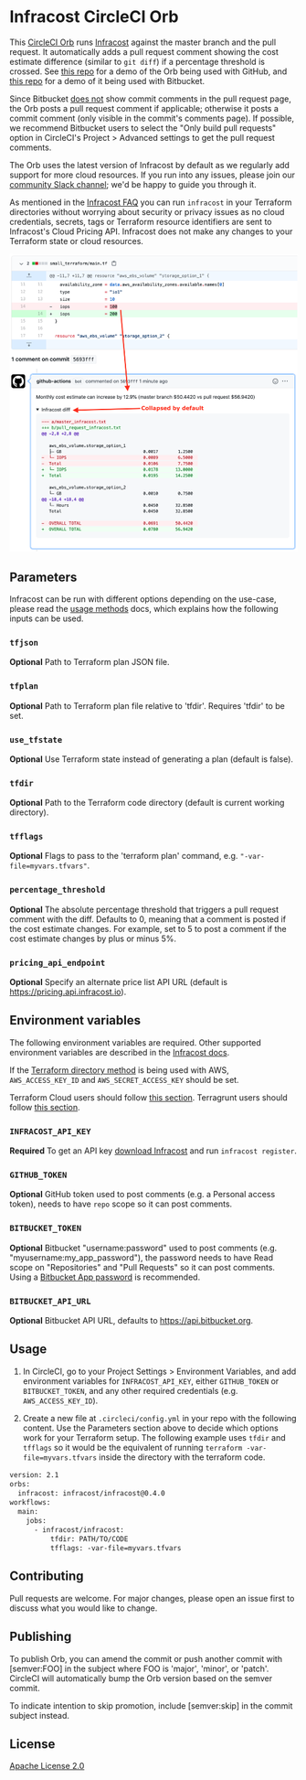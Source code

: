 # Infracost CircleCI Orb

This [CircleCI Orb](https://circleci.com/developer/orbs/orb/infracost/infracost) runs [Infracost](https://infracost.io) against the master branch and the pull request. It automatically adds a pull request comment showing the cost estimate difference (similar to `git diff`) if a percentage threshold is crossed. See [this repo](https://github.com/infracost/circleci-github-demo) for a demo of the Orb being used with GitHub, and [this repo](https://bitbucket.org/infracost/circleci-bitbucket-demo) for a demo of it being used with Bitbucket.

Since Bitbucket [does not](https://community.atlassian.com/t5/Bitbucket-questions/View-all-comments-on-a-pull-request/qaq-p/677092) show commit comments in the pull request page, the Orb posts a pull request comment if applicable; otherwise it posts a commit comment (only visible in the commit's comments page). If possible, we recommend Bitbucket users to select the "Only build pull requests" option in CircleCI's Project > Advanced settings to get the pull request comments.

The Orb uses the latest version of Infracost by default as we regularly add support for more cloud resources. If you run into any issues, please join our [community Slack channel](https://www.infracost.io/community-chat); we'd be happy to guide you through it.

As mentioned in the [Infracost FAQ](https://www.infracost.io/docs/faq) you can run `infracost` in your Terraform directories without worrying about security or privacy issues as no cloud credentials, secrets, tags or Terraform resource identifiers are sent to Infracost's Cloud Pricing API. Infracost does not make any changes to your Terraform state or cloud resources.

<img src="screenshot.png" width=557 alt="Example screenshot" />

## Parameters

Infracost can be run with different options depending on the use-case, please read the [usage methods](https://www.infracost.io/docs/#usage-methods) docs, which explains how the following inputs can be used.

### `tfjson`

**Optional** Path to Terraform plan JSON file.

### `tfplan`

**Optional** Path to Terraform plan file relative to 'tfdir'. Requires 'tfdir' to be set.

### `use_tfstate`

**Optional** Use Terraform state instead of generating a plan (default is false).

### `tfdir`

**Optional** Path to the Terraform code directory (default is current working directory).

### `tfflags`

**Optional** Flags to pass to the 'terraform plan' command, e.g. `"-var-file=myvars.tfvars"`.

### `percentage_threshold`

**Optional** The absolute percentage threshold that triggers a pull request comment with the diff. Defaults to 0, meaning that a comment is posted if the cost estimate changes. For example, set to 5 to post a comment if the cost estimate changes by plus or minus 5%.

### `pricing_api_endpoint`

**Optional** Specify an alternate price list API URL (default is https://pricing.api.infracost.io).

## Environment variables

The following environment variables are required. Other supported environment variables are described in the [Infracost docs](https://www.infracost.io/docs/#environment-variables).

If the [Terraform directory method](https://www.infracost.io/docs/#1-terraform-directory) is being used with AWS, `AWS_ACCESS_KEY_ID` and `AWS_SECRET_ACCESS_KEY` should be set.

Terraform Cloud users should follow [this section](https://www.infracost.io/docs/#terraform-cloud-users). Terragrunt users should follow [this section](https://www.infracost.io/docs/#terragrunt-users).

### `INFRACOST_API_KEY`

**Required** To get an API key [download Infracost](https://www.infracost.io/docs/#installation) and run `infracost register`.

### `GITHUB_TOKEN`

**Optional** GitHub token used to post comments (e.g. a Personal access token), needs to have `repo` scope so it can post comments.

### `BITBUCKET_TOKEN`

**Optional** Bitbucket "username:password" used to post comments (e.g. "myusername:my_app_password"), the password needs to have Read scope on "Repositories" and "Pull Requests" so it can post comments. Using a [Bitbucket App password](https://support.atlassian.com/bitbucket-cloud/docs/app-passwords/) is recommended.

### `BITBUCKET_API_URL`

**Optional** Bitbucket API URL, defaults to https://api.bitbucket.org.

## Usage

1. In CircleCI, go to your Project Settings > Environment Variables, and add environment variables for `INFRACOST_API_KEY`, either `GITHUB_TOKEN` or `BITBUCKET_TOKEN`, and any other required credentials (e.g. `AWS_ACCESS_KEY_ID`).

2. Create a new file at `.circleci/config.yml` in your repo with the following content. Use the Parameters section above to decide which options work for your Terraform setup. The following example uses `tfdir` and `tfflags` so it would be the equivalent of running `terraform -var-file=myvars.tfvars` inside the directory with the terraform code.

  ```
  version: 2.1
  orbs:
    infracost: infracost/infracost@0.4.0
  workflows:
    main:
      jobs:
        - infracost/infracost:
            tfdir: PATH/TO/CODE
            tfflags: -var-file=myvars.tfvars
  ```

## Contributing

Pull requests are welcome. For major changes, please open an issue first to discuss what you would like to change.

## Publishing

To publish Orb, you can amend the commit or push another commit with [semver:FOO] in the subject where FOO is 'major', 'minor', or 'patch'. CircleCI will automatically bump the Orb version based on the semver commit.

To indicate intention to skip promotion, include [semver:skip] in the commit subject instead.

## License

[Apache License 2.0](https://choosealicense.com/licenses/apache-2.0/)
